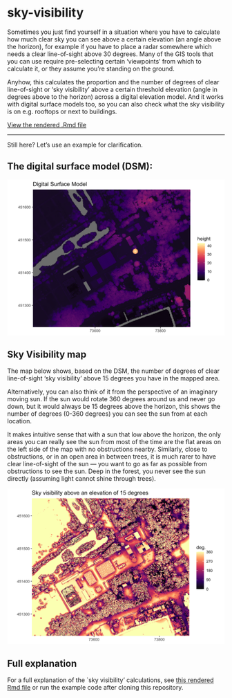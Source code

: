 # sky-visibility
Sometimes you just find yourself in a situation where you have to calculate how much clear sky you can see above a certain elevation (an angle above the horizon), for example if you have to place a radar somewhere which needs a clear line-of-sight above 30 degrees. Many of the GIS tools that you can use require pre-selecting certain ‘viewpoints’ from which to calculate it, or they assume you’re standing on the ground.

Anyhow, this calculates the proportion and the number of degrees of clear line-of-sight or ‘sky visibility’ above a certain threshold elevation (angle in degrees above to the horizon) across a digital elevation model. And it works with digital surface models too, so you can also check what the sky visibility is on e.g. rooftops or next to buildings.

[View the rendered .Rmd file](https://barthoekstra.github.io/sky-visibility/Sky-Visibility.html)

---

Still here? Let’s use an example for clarification.

## The digital surface model (DSM):

![The DSM](images/dsm.png)

## Sky Visibility map
The map below shows, based on the DSM, the number of degrees of clear line-of-sight ‘sky visibility’ above 15 degrees you have in the mapped area. 

Alternatively, you can also think of it from the perspective of an imaginary moving sun. If the sun would rotate 360 degrees around us and never go down, but it would always be 15 degrees above the horizon, this shows the number of degrees (0-360 degrees) you can see the sun from at each location.

It makes intuitive sense that with a sun that low above the horizon, the only areas you can really see the sun from most of the time are the flat areas on the left side of the map with no obstructions nearby. Similarly, close to obstructions, or in an open area in between trees, it is much rarer to have clear line-of-sight of the sun — you want to go as far as possible from obstructions to see the sun. Deep in the forest, you never see the sun directly (assuming light cannot shine through trees).

![The Sky Visibility](images/skyvis.png)

## Full explanation
For a full explanation of the `sky visibility’ calculations, see [this rendered Rmd file](https://barthoekstra.github.io/sky-visibility/Sky-Visibility.html) or run the example code after cloning this repository.

